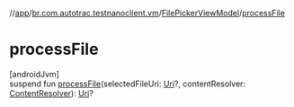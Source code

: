 //[app](../../../index.md)/[br.com.autotrac.testnanoclient.vm](../index.md)/[FilePickerViewModel](index.md)/[processFile](process-file.md)

# processFile

[androidJvm]\
suspend fun [processFile](process-file.md)(selectedFileUri: [Uri](https://developer.android.com/reference/kotlin/android/net/Uri.html)?, contentResolver: [ContentResolver](https://developer.android.com/reference/kotlin/android/content/ContentResolver.html)): [Uri](https://developer.android.com/reference/kotlin/android/net/Uri.html)?
